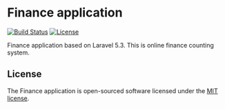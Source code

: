 # Finance application

[![Build Status](https://travis-ci.org/VovikeMS/finance.svg?branch=master)](https://travis-ci.org/VovikeMS/finance)
[![License](https://poser.pugx.org/laravel/framework/license.svg)](https://packagist.org/packages/laravel/framework)

Finance application based on Laravel 5.3. This is online finance counting system.

## License

The Finance application is open-sourced software licensed under the [MIT license](http://opensource.org/licenses/MIT).
